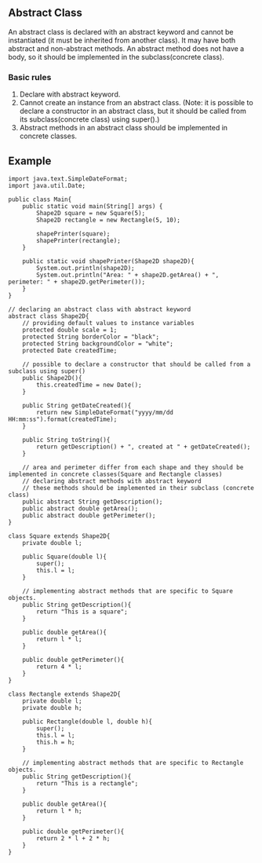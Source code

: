 ## Abstract Class
An abstract class is declared with an abstract keyword and cannot be instantiated (it must be inherited from another class). It may have both abstract and non-abstract methods. An abstract method does not have a body, so it should be implemented in the subclass(concrete class).

### Basic rules
1. Declare with abstract keyword.
2. Cannot create an instance from an abstract class. (Note: it is possible to declare a constructor in an abstract class, but it should be called from its subclass(concrete class) using super().)
4. Abstract methods in an abstract class should be implemented in concrete classes.

## Example
```
import java.text.SimpleDateFormat;
import java.util.Date;

public class Main{
    public static void main(String[] args) {
        Shape2D square = new Square(5);
        Shape2D rectangle = new Rectangle(5, 10);

        shapePrinter(square);
        shapePrinter(rectangle);
    }

    public static void shapePrinter(Shape2D shape2D){
        System.out.println(shape2D);
        System.out.println("Area: " + shape2D.getArea() + ", perimeter: " + shape2D.getPerimeter());
    }
}

// declaring an abstract class with abstract keyword
abstract class Shape2D{
    // providing default values to instance variables
    protected double scale = 1;
    protected String borderColor = "black";
    protected String backgroundColor = "white";
    protected Date createdTime;

    // possible to declare a constructor that should be called from a subclass using super()
    public Shape2D(){
        this.createdTime = new Date();
    }

    public String getDateCreated(){
        return new SimpleDateFormat("yyyy/mm/dd HH:mm:ss").format(createdTime);
    }

    public String toString(){
        return getDescription() + ", created at " + getDateCreated();
    }

    // area and perimeter differ from each shape and they should be implemented in concrete classes(Square and Rectangle classes)
    // declaring abstract methods with abstract keyword
    // these methods should be implemented in their subclass (concrete class)
    public abstract String getDescription();
    public abstract double getArea();
    public abstract double getPerimeter();
}

class Square extends Shape2D{
    private double l;

    public Square(double l){
        super();
        this.l = l;
    }

    // implementing abstract methods that are specific to Square objects.
    public String getDescription(){
        return "This is a square";
    }

    public double getArea(){
        return l * l;
    }

    public double getPerimeter(){
        return 4 * l;
    }
}

class Rectangle extends Shape2D{
    private double l;
    private double h;

    public Rectangle(double l, double h){
        super();
        this.l = l;
        this.h = h;
    }

    // implementing abstract methods that are specific to Rectangle objects.
    public String getDescription(){
        return "This is a rectangle";
    }

    public double getArea(){
        return l * h;
    }

    public double getPerimeter(){
        return 2 * l + 2 * h;
    }
}
```
